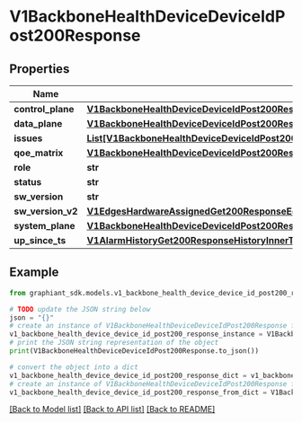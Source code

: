 # V1BackboneHealthDeviceDeviceIdPost200Response


## Properties

Name | Type | Description | Notes
------------ | ------------- | ------------- | -------------
**control_plane** | [**V1BackboneHealthDeviceDeviceIdPost200ResponseControlPlane**](V1BackboneHealthDeviceDeviceIdPost200ResponseControlPlane.md) |  | [optional] 
**data_plane** | [**V1BackboneHealthDeviceDeviceIdPost200ResponseDataPlane**](V1BackboneHealthDeviceDeviceIdPost200ResponseDataPlane.md) |  | [optional] 
**issues** | [**List[V1BackboneHealthDeviceDeviceIdPost200ResponseIssuesInner]**](V1BackboneHealthDeviceDeviceIdPost200ResponseIssuesInner.md) |  | [optional] 
**qoe_matrix** | [**V1BackboneHealthDeviceDeviceIdPost200ResponseQoeMatrix**](V1BackboneHealthDeviceDeviceIdPost200ResponseQoeMatrix.md) |  | [optional] 
**role** | **str** |  | [optional] 
**status** | **str** |  | [optional] 
**sw_version** | **str** |  | [optional] 
**sw_version_v2** | [**V1EdgesHardwareAssignedGet200ResponseEdgesSummaryInnerUpgradeSummaryRunningVersion**](V1EdgesHardwareAssignedGet200ResponseEdgesSummaryInnerUpgradeSummaryRunningVersion.md) |  | [optional] 
**system_plane** | [**V1BackboneHealthDeviceDeviceIdPost200ResponseSystemPlane**](V1BackboneHealthDeviceDeviceIdPost200ResponseSystemPlane.md) |  | [optional] 
**up_since_ts** | [**V1AlarmHistoryGet200ResponseHistoryInnerTime**](V1AlarmHistoryGet200ResponseHistoryInnerTime.md) |  | [optional] 

## Example

```python
from graphiant_sdk.models.v1_backbone_health_device_device_id_post200_response import V1BackboneHealthDeviceDeviceIdPost200Response

# TODO update the JSON string below
json = "{}"
# create an instance of V1BackboneHealthDeviceDeviceIdPost200Response from a JSON string
v1_backbone_health_device_device_id_post200_response_instance = V1BackboneHealthDeviceDeviceIdPost200Response.from_json(json)
# print the JSON string representation of the object
print(V1BackboneHealthDeviceDeviceIdPost200Response.to_json())

# convert the object into a dict
v1_backbone_health_device_device_id_post200_response_dict = v1_backbone_health_device_device_id_post200_response_instance.to_dict()
# create an instance of V1BackboneHealthDeviceDeviceIdPost200Response from a dict
v1_backbone_health_device_device_id_post200_response_from_dict = V1BackboneHealthDeviceDeviceIdPost200Response.from_dict(v1_backbone_health_device_device_id_post200_response_dict)
```
[[Back to Model list]](../README.md#documentation-for-models) [[Back to API list]](../README.md#documentation-for-api-endpoints) [[Back to README]](../README.md)


